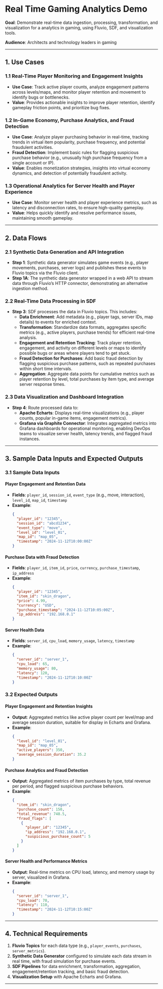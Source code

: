 
# Real Time Gaming Analytics Demo

**Goal**: Demonstrate real-time data ingestion, processing, transformation, and visualization for a analytics in gaming, using Fluvio, SDF, and visualization tools.

**Audience**: Architects and technology leaders in gaming

---

## 1. **Use Cases**

### 1.1 Real-Time Player Monitoring and Engagement Insights
   - **Use Case**: Track active player counts, analyze engagement patterns across levels/maps, and monitor player retention and movement to identify bugs or bottlenecks.
   - **Value**: Provides actionable insights to improve player retention, identify gameplay friction points, and prioritize bug fixes.

### 1.2 In-Game Economy, Purchase Analytics, and Fraud Detection
   - **Use Case**: Analyze player purchasing behavior in real-time, tracking trends in virtual item popularity, purchase frequency, and potential fraudulent activities.
   - **Fraud Detection**: Implement basic rules for flagging suspicious purchase behavior (e.g., unusually high purchase frequency from a single account or IP).
   - **Value**: Enables monetization strategies, insights into virtual economy dynamics, and detection of potentially fraudulent activity.

### 1.3 Operational Analytics for Server Health and Player Experience
   - **Use Case**: Monitor server health and player experience metrics, such as latency and disconnection rates, to ensure high-quality gameplay.
   - **Value**: Helps quickly identify and resolve performance issues, maintaining smooth gameplay.

---

## 2. **Data Flows**

### 2.1 Synthetic Data Generation and API Integration
   - **Step 1**: Synthetic data generator simulates game events (e.g., player movements, purchases, server logs) and publishes these events to Fluvio topics via the Fluvio client.
   - **Step 1A**: The synthetic data generator wrapped in a web API to stream data through Fluvio’s HTTP connector, demonstrating an alternative ingestion method.

### 2.2 Real-Time Data Processing in SDF
   - **Step 3**: SDF processes the data in Fluvio topics. This includes:
     - **Data Enrichment**: Add metadata (e.g., player tags, server IDs, map details) to events for enriched context.
     - **Transformation**: Standardize data formats, aggregates specific metrics (e.g., active players, purchase trends) for efficient real-time analysis.
     - **Engagement and Retention Tracking**: Track player retention, engagement, and activity on different levels or maps to identify possible bugs or areas where players tend to get stuck.
     - **Fraud Detection for Purchases**: Add basic fraud detection by flagging suspicious purchase patterns, such as repeated purchases within short time intervals.
     - **Aggregation**: Aggregate data points for cumulative metrics such as player retention by level, total purchases by item type, and average server response times.

### 2.3 Data Visualization and Dashboard Integration
   - **Step 4**: Route processed data to:
     - **Apache Echarts**: Displays real-time visualizations (e.g., player counts, popular in-game items, engagement metrics).
     - **Grafana via Graphite Connector**: Integrates aggregated metrics into Grafana dashboards for operational monitoring, enabling DevOps teams to visualize server health, latency trends, and flagged fraud instances.

---

## 3. **Sample Data Inputs and Expected Outputs**

### 3.1 Sample Data Inputs

#### Player Engagement and Retention Data
   - **Fields**: `player_id`, `session_id`, `event_type` (e.g., move, interaction), `level_id`, `map_id`, `timestamp`
   - **Example**:
     ```json
     {
       "player_id": "12345",
       "session_id": "abcd1234",
       "event_type": "move",
       "level_id": "level_01",
       "map_id": "map_05",
       "timestamp": "2024-11-12T10:00:00Z"
     }
     ```

#### Purchase Data with Fraud Detection
   - **Fields**: `player_id`, `item_id`, `price`, `currency`, `purchase_timestamp`, `ip_address`
   - **Example**:
     ```json
     {
       "player_id": "12345",
       "item_id": "skin_dragon",
       "price": 4.99,
       "currency": "USD",
       "purchase_timestamp": "2024-11-12T10:05:00Z",
       "ip_address": "192.168.0.1"
     }
     ```

#### Server Health Data
   - **Fields**: `server_id`, `cpu_load`, `memory_usage`, `latency`, `timestamp`
   - **Example**:
     ```json
     {
       "server_id": "server_1",
       "cpu_load": 65,
       "memory_usage": 80,
       "latency": 120,
       "timestamp": "2024-11-12T10:10:00Z"
     }
     ```

### 3.2 Expected Outputs

#### Player Engagement and Retention Insights
   - **Output**: Aggregated metrics like active player count per level/map and average session duration, suitable for display in Echarts and Grafana.
   - **Example**:
     ```json
     {
       "level_id": "level_01",
       "map_id": "map_05",
       "active_players": 350,
       "average_session_duration": 35.2
     }
     ```

#### Purchase Analytics and Fraud Detection
   - **Output**: Aggregated metrics of item purchases by type, total revenue per period, and flagged suspicious purchase behaviors.
   - **Example**:
     ```json
     {
       "item_id": "skin_dragon",
       "purchase_count": 150,
       "total_revenue": 748.5,
       "fraud_flags": [
         {
           "player_id": "12345",
           "ip_address": "192.168.0.1",
           "suspicious_purchase_count": 5
         }
       ]
     }
     ```

#### Server Health and Performance Metrics
   - **Output**: Real-time metrics on CPU load, latency, and memory usage by server, visualized in Grafana.
   - **Example**:
     ```json
     {
       "server_id": "server_1",
       "cpu_load": 70,
       "latency": 110,
       "timestamp": "2024-11-12T10:15:00Z"
     }
     ```

---

## 4. **Technical Requirements**

1. **Fluvio Topics** for each data type (e.g., `player_events`, `purchases`, `server_metrics`).
2. **Synthetic Data Generator** configured to simulate each data stream in real time, with fraud simulation for purchase events.
3. **SDF Pipelines** for data enrichment, transformation, aggregation, engagement/retention tracking, and basic fraud detection.
4. **Visualization Setup** with Apache Echarts and Grafana.

---
